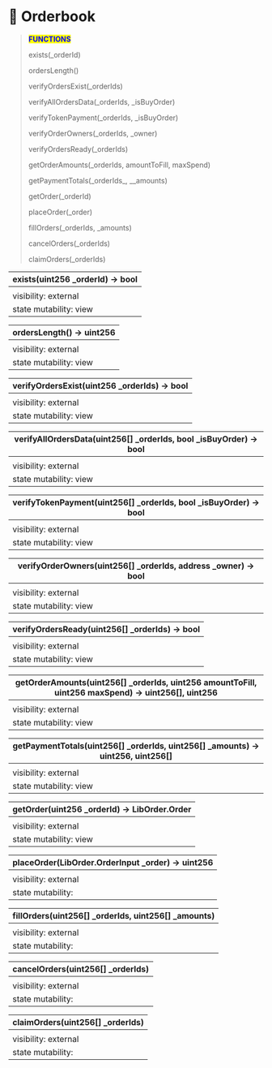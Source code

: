 # 🚧 Orderbook

> <mark style="color:blue;">**FUNCTIONS**</mark>
>
> exists(\_orderId)
>
> ordersLength()
>
> verifyOrdersExist(\_orderIds)
>
> verifyAllOrdersData(\_orderIds, \_isBuyOrder)
>
> verifyTokenPayment(\_orderIds, \_isBuyOrder)
>
> verifyOrderOwners(\_orderIds, \_owner)
>
> verifyOrdersReady(\_orderIds)
>
> getOrderAmounts(\_orderIds, amountToFill, maxSpend)
>
> getPaymentTotals(\_orderIds_, \__amounts)
>
> getOrder(\_orderId)
>
> placeOrder(\_order)
>
> fillOrders(\_orderIds, \_amounts)
>
> cancelOrders(\_orderIds)
>
> claimOrders(\_orderIds)

| exists(uint256 \_orderId) -> bool |
| --------------------------------- |
|                                   |
| visibility: external              |
| state mutability: view            |

| ordersLength() -> uint256 |
| ------------------------- |
|                           |
| visibility: external      |
| state mutability: view    |

| verifyOrdersExist(uint256 \_orderIds) -> bool |
| --------------------------------------------- |
|                                               |
| visibility: external                          |
| state mutability: view                        |

| verifyAllOrdersData(uint256\[] \_orderIds, bool \_isBuyOrder) -> bool |
| --------------------------------------------------------------------- |
|                                                                       |
| visibility: external                                                  |
| state mutability: view                                                |

| verifyTokenPayment(uint256\[] \_orderIds, bool \_isBuyOrder) -> bool |
| -------------------------------------------------------------------- |
|                                                                      |
| visibility: external                                                 |
| state mutability: view                                               |

| verifyOrderOwners(uint256\[] \_orderIds, address \_owner) -> bool |
| ----------------------------------------------------------------- |
|                                                                   |
| visibility: external                                              |
| state mutability: view                                            |

| verifyOrdersReady(uint256\[] \_orderIds) -> bool |
| ------------------------------------------------ |
|                                                  |
| visibility: external                             |
| state mutability: view                           |

| getOrderAmounts(uint256\[] \_orderIds, uint256 amountToFill, uint256 maxSpend) -> uint256\[], uint256 |
| ----------------------------------------------------------------------------------------------------- |
|                                                                                                       |
| visibility: external                                                                                  |
| state mutability: view                                                                                |

| getPaymentTotals(uint256\[] \_orderIds, uint256\[] \_amounts) -> uint256, uint256\[] |
| ------------------------------------------------------------------------------------ |
|                                                                                      |
| visibility: external                                                                 |
| state mutability: view                                                               |

| getOrder(uint256 \_orderId) -> LibOrder.Order |
| --------------------------------------------- |
|                                               |
| visibility: external                          |
| state mutability: view                        |

| placeOrder(LibOrder.OrderInput \_order) -> uint256 |
| -------------------------------------------------- |
|                                                    |
| visibility: external                               |
| state mutability:                                  |

| fillOrders(uint256\[] \_orderIds, uint256\[] \_amounts) |
| ------------------------------------------------------- |
|                                                         |
| visibility: external                                    |
| state mutability:                                       |

| cancelOrders(uint256\[] \_orderIds) |
| ----------------------------------- |
|                                     |
| visibility: external                |
| state mutability:                   |

| claimOrders(uint256\[] \_orderIds) |
| ---------------------------------- |
|                                    |
| visibility: external               |
| state mutability:                  |
